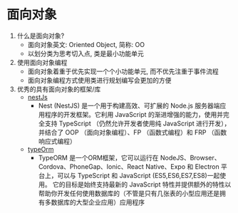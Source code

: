 # 面向对象

1. 什么是面向对象? 
    - 面向对象英文: Oriented Object, 简称: OO
    - 以划分类为思考切入点, 类是最小功能单元
2. 使用面向对象编程
    - 面向对象着重于优先实现一个个小功能单元, 而不优先注重于事件流程
    - 面向对象编程方式使用类进行规划编写会更加的方便
3. 优秀的具有面向对象的框架/库
    - [nestJs](https://nestjs.com/)
        - Nest (NestJS) 是一个用于构建高效、可扩展的 Node.js 服务器端应用程序的开发框架。它利用 JavaScript 的渐进增强的能力，使用并完全支持 TypeScript （仍然允许开发者使用纯 JavaScript 进行开发），并结合了 OOP （面向对象编程）、FP （函数式编程）和 FRP （函数响应式编程）
    - [typeOrm](https://typeorm.io/#/)
        - TypeORM 是一个ORM框架，它可以运行在 NodeJS、Browser、Cordova、PhoneGap、Ionic、React Native、Expo 和 Electron 平台上，可以与 TypeScript 和 JavaScript (ES5,ES6,ES7,ES8)一起使用。 它的目标是始终支持最新的 JavaScript 特性并提供额外的特性以帮助你开发任何使用数据库的（不管是只有几张表的小型应用还是拥有多数据库的大型企业应用）应用程序
